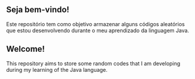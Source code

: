 ## Seja bem-vindo!

Este repositório tem como objetivo armazenar alguns códigos aleatórios que estou desenvolvendo durante o meu aprendizado da linguagem Java.





## Welcome!

This repository aims to store some random codes that I am developing during my learning of the Java language.


